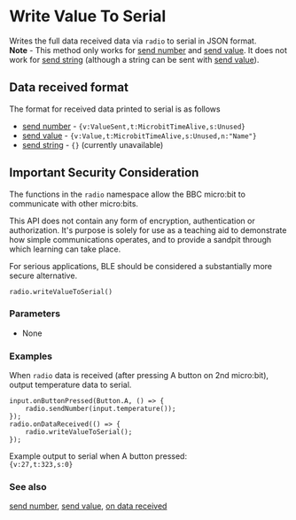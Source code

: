 # Write Value To Serial

Writes the full data received data  via ``radio`` to serial in JSON format.   
**Note** - This method only works for [send number](/reference/radio/send-number) and [send value](/reference/radio/send-value). It does not work for [send string](/reference/radio/send-string) (although a string can be sent with [send value](/reference/radio/send-value)).   

## Data received format
The format for received data printed to serial is as follows    
- [send number](/reference/radio/send-number) - ```{v:ValueSent,t:MicrobitTimeAlive,s:Unused}```
- [send value](/reference/radio/send-number) - ```{v:Value,t:MicrobitTimeAlive,s:Unused,n:"Name"}```
- [send string](/reference/radio/send-string) - ```{}``` (currently unavailable)

## Important Security Consideration

The functions in the ``radio`` namespace allow the BBC micro:bit to communicate with other micro:bits.

This API does not contain any form of encryption, authentication or authorization. It's purpose is solely for use as a teaching aid to demonstrate how simple communications operates, and to provide a sandpit through which learning can take place.

For serious applications, BLE should be considered a substantially more secure alternative.

```sig
radio.writeValueToSerial()
```

### Parameters

* None

### Examples

When ```radio``` data is received (after pressing A button on 2nd micro:bit), output temperature data to serial.

```blocks
input.onButtonPressed(Button.A, () => {
    radio.sendNumber(input.temperature());
});
radio.onDataReceived(() => {
    radio.writeValueToSerial();
});
```
Example output to serial when A button pressed:   
```{v:27,t:323,s:0}```

### See also

[send number](/reference/radio/send-number), [send value](/reference/radio/send-number), [on data received](/reference/radio/on-data-received)

